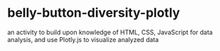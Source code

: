 # belly-button-diversity-plotly
an activity to build upon knowledge of HTML, CSS, JavaScript for data analysis, and use Plotly.js to visualize analyzed data
